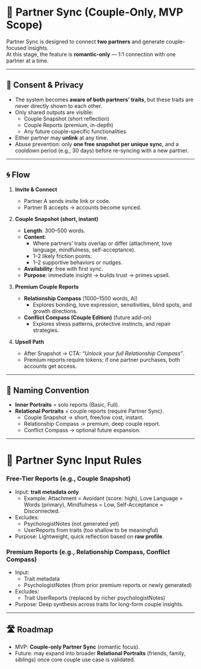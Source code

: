# 🔗 Partner Sync (Couple-Only, MVP Scope)

Partner Sync is designed to connect **two partners** and generate couple-focused insights.  
At this stage, the feature is **romantic-only** — 1:1 connection with one partner at a time.

---

## 🔐 Consent & Privacy

- The system becomes **aware of both partners’ traits**, but these traits are never directly shown to each other.
- Only shared outputs are visible:
  - Couple Snapshot (short reflection)
  - Couple Reports (premium, in-depth)
  - Any future couple-specific functionalities
- Either partner may **unlink** at any time.
- Abuse prevention: only **one free snapshot per unique sync**, and a cooldown period (e.g., 30 days) before re-syncing with a new partner.

---

## 🌀 Flow

1. **Invite & Connect**
   - Partner A sends invite link or code.
   - Partner B accepts → accounts become synced.

2. **Couple Snapshot (short, instant)**
   - **Length**: 300–500 words.
   - **Content**:
     - Where partners’ traits overlap or differ (attachment, love language, mindfulness, self-acceptance).
     - 1–2 likely friction points.
     - 1–2 supportive behaviors or nudges.
   - **Availability**: free with first sync.
   - **Purpose**: immediate insight → builds trust → primes upsell.

3. **Premium Couple Reports**
   - **Relationship Compass** (1000–1500 words, AI)
     - Explores bonding, love expression, sensitivities, blind spots, and growth directions.
   - **Conflict Compass (Couple Edition)** (future add-on)
     - Explores stress patterns, protective instincts, and repair strategies.

4. **Upsell Path**
   - After Snapshot → CTA: _“Unlock your full Relationship Compass”_.
   - Premium reports require tokens; if one partner purchases, both accounts get access.

---

## 🧭 Naming Convention

- **Inner Portraits** = solo reports (Basic, Full).
- **Relational Portraits** = couple reports (require Partner Sync).
  - Couple Snapshot → short, free/low cost, instant.
  - Relationship Compass → premium, deep couple report.
  - Conflict Compass → optional future expansion.

---

# 🔗 Partner Sync Input Rules

### Free-Tier Reports (e.g., Couple Snapshot)

- Input: **trait metadata only**
  - Example: Attachment = Avoidant (score: high), Love Language = Words (primary), Mindfulness = Low, Self-Acceptance = Disconnected.
- Excludes:
  - PsychologistNotes (not generated yet)
  - UserReports from traits (too shallow to be meaningful)
- Purpose: Lightweight, quick reflection based on **raw profile**.

### Premium Reports (e.g., Relationship Compass, Conflict Compass)

- Input:
  - Trait metadata
  - PsychologistNotes (from prior premium reports or newly generated)
- Excludes:
  - Trait UserReports (replaced by richer psychologistNotes)
- Purpose: Deep synthesis across traits for long-form couple insights.

---

## 🛣️ Roadmap

- MVP: **Couple-only Partner Sync** (romantic focus).
- Future: may expand into broader **Relational Portraits** (friends, family, siblings) once core couple use case is validated.
